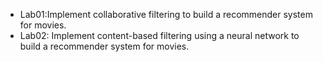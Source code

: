 - Lab01:Implement collaborative filtering to build a recommender system for movies.
- Lab02: Implement content-based filtering using a neural network to build a recommender system for movies. 
